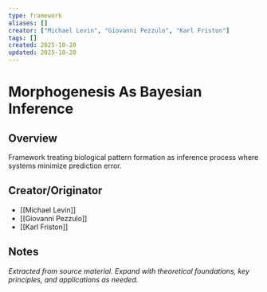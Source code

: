 ```yaml
---
type: framework
aliases: []
creator: ["Michael Levin", "Giovanni Pezzulo", "Karl Friston"]
tags: []
created: 2025-10-20
updated: 2025-10-20
---
```


# Morphogenesis As Bayesian Inference

## Overview

Framework treating biological pattern formation as inference process where systems minimize prediction error.

## Creator/Originator

- [[Michael Levin]]
- [[Giovanni Pezzulo]]
- [[Karl Friston]]

## Notes

*Extracted from source material. Expand with theoretical foundations, key principles, and applications as needed.*
